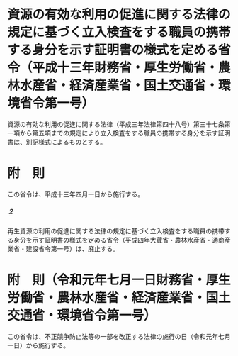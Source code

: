 # 資源の有効な利用の促進に関する法律の規定に基づく立入検査をする職員の携帯する身分を示す証明書の様式を定める省令（平成十三年財務省・厚生労働省・農林水産省・経済産業省・国土交通省・環境省令第一号）
資源の有効な利用の促進に関する法律（平成三年法律第四十八号）第三十七条第一項から第五項までの規定により立入検査をする職員の携帯する身分を示す証明書は、別記様式によるものとする。
# 附　則
この省令は、平成十三年四月一日から施行する。
##### ２
再生資源の利用の促進に関する法律の規定に基づく立入検査をする職員の携帯する身分を示す証明書の様式を定める省令（平成四年大蔵省・農林水産省・通商産業省・建設省令第一号）は、廃止する。
# 附　則（令和元年七月一日財務省・厚生労働省・農林水産省・経済産業省・国土交通省・環境省令第一号）
この省令は、不正競争防止法等の一部を改正する法律の施行の日（令和元年七月一日）から施行する。

